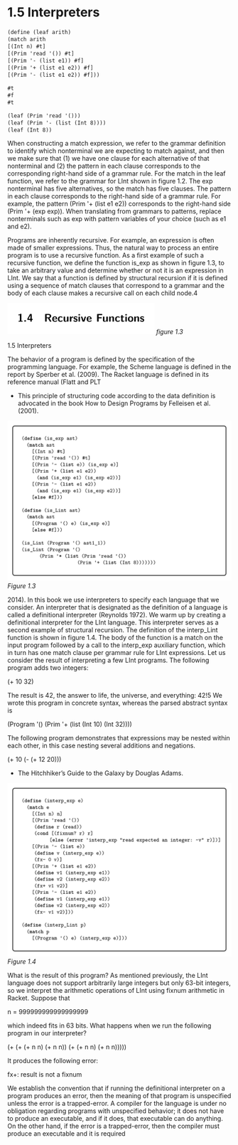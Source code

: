 # 1.5 Interpreters

```
(define (leaf arith)
(match arith
[(Int n) #t]
[(Prim 'read '()) #t]
[(Prim '- (list e1)) #f]
[(Prim '+ (list e1 e2)) #f]
[(Prim '- (list e1 e2)) #f]))
```

```
#t
#f
#t
```

```
(leaf (Prim 'read '()))
(leaf (Prim '- (list (Int 8))))
(leaf (Int 8))
```

When constructing a match expression, we refer to the grammar definition to identify which nonterminal we are expecting to match against, and then we make sure that (1) we have one clause for each alternative of that nonterminal and (2) the pattern in each clause corresponds to the corresponding right-hand side of a grammar rule. For the match in the leaf function, we refer to the grammar for LInt shown in figure 1.2. The exp nonterminal has five alternatives, so the match has five clauses. The pattern in each clause corresponds to the right-hand side of a grammar rule. For example, the pattern (Prim '+ (list e1 e2)) corresponds to the right-hand side (Prim '+ (exp exp)). When translating from grammars to patterns, replace nonterminals such as exp with pattern variables of your choice (such as e1 and e2).

Programs are inherently recursive. For example, an expression is often made of smaller expressions. Thus, the natural way to process an entire program is to use a recursive function. As a first example of such a recursive function, we define the function is_exp as shown in figure 1.3, to take an arbitrary value and determine whether or not it is an expression in LInt. We say that a function is defined by structural recursion if it is defined using a sequence of match clauses that correspond to a grammar and the body of each clause makes a recursive call on each child node.4

![figure 1.3...](images/page_20_vector_cluster_484.png)
*figure 1.3*

1.5 Interpreters

The behavior of a program is defined by the specification of the programming language. For example, the Scheme language is defined in the report by Sperber et al. (2009). The Racket language is defined in its reference manual (Flatt and PLT

* This principle of structuring code according to the data definition is advocated in the book
  How to Design Programs by Felleisen et al. (2001).

![Figure 1.3...](images/page_21_vector_cluster_335.png)
*Figure 1.3*

2014). In this book we use interpreters to specify each language that we consider. An interpreter that is designated as the definition of a language is called a definitional interpreter (Reynolds 1972). We warm up by creating a definitional interpreter for the LInt language. This interpreter serves as a second example of structural recursion. The definition of the interp_Lint function is shown in figure 1.4. The body of the function is a match on the input program followed by a call to the interp_exp auxiliary function, which in turn has one match clause per grammar rule for LInt expressions. Let us consider the result of interpreting a few LInt programs. The following program adds two integers:

(+ 10 32)

The result is 42, the answer to life, the universe, and everything: 42!5 We wrote this program in concrete syntax, whereas the parsed abstract syntax is

(Program '() (Prim '+ (list (Int 10) (Int 32))))

The following program demonstrates that expressions may be nested within each other, in this case nesting several additions and negations.

(+ 10 (- (+ 12 20)))

* The Hitchhiker’s Guide to the Galaxy by Douglas Adams.

![Figure 1.4...](images/page_22_vector_cluster_357.png)
*Figure 1.4*

What is the result of this program? As mentioned previously, the LInt language does not support arbitrarily large integers but only 63-bit integers, so we interpret the arithmetic operations of LInt using fixnum arithmetic in Racket. Suppose that

n = 999999999999999999

which indeed fits in 63 bits. What happens when we run the following program in our interpreter?

(+ (+ (+ n n) (+ n n)) (+ (+ n n) (+ n n)))))

It produces the following error:

fx+: result is not a fixnum

We establish the convention that if running the definitional interpreter on a program produces an error, then the meaning of that program is unspecified unless the error is a trapped-error. A compiler for the language is under no obligation regarding programs with unspecified behavior; it does not have to produce an executable, and if it does, that executable can do anything. On the other hand, if the error is a trapped-error, then the compiler must produce an executable and it is required

